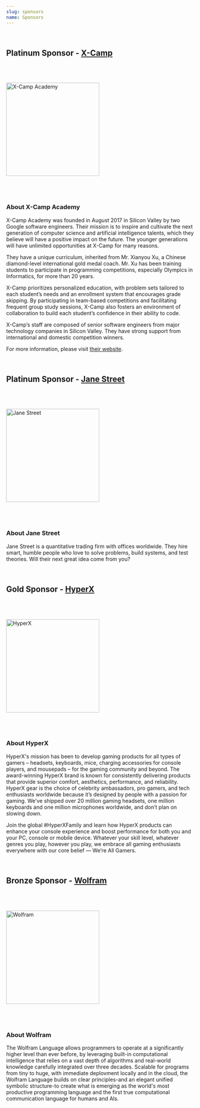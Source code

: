 ```yaml
---
slug: sponsors
name: Sponsors
---
```


<br>

## Platinum Sponsor - <a href="https://x-camp.academy" target="_blank">X-Camp</a>

<a href="https://x-camp.academy"><img src="/images/partners/xcamp.png" alt="X-Camp Academy" style="width: 250px; margin-top: 50px; margin-bottom: 50px;"></a>

### About X-Camp Academy

X-Camp Academy was founded in August 2017 in Silicon Valley by two Google software
engineers. Their mission is to inspire and cultivate the next generation of computer science and artificial intelligence talents, which  they believe will have a positive impact on the future. The younger generations will have unlimited opportunities at X-Camp for many reasons.

They have a unique curriculum, inherited from Mr. Xianyou Xu, a Chinese diamond-level international gold medal coach. Mr. Xu has been training students to participate in programming competitions, especially Olympics in Informatics, for more than 20 years.

X-Camp prioritizes personalized education, with problem sets tailored to each student’s needs and an enrollment system that encourages grade skipping. By participating in team-based competitions and facilitating frequent group study sessions, X-Camp also fosters an environment of collaboration to build each student’s confidence in their ability to code.

X-Camp’s staff are composed of senior software engineers from major technology companies in Silicon Valley. They have strong support from international and domestic competition winners.

For more information, please visit <a href="https://x-camp.academy" target="_blank">their website</a>.

<br>

## Platinum Sponsor - <a href="https://www.janestreet.com" target="_blank">Jane Street</a>

<a href="https://www.janestreet.com" target="_blank"><img src="/images/partners/janestreet.png" alt="Jane Street" style="width: 250px; margin-top: 50px; margin-bottom: 50px;"></a>

### About Jane Street

Jane Street is a quantitative trading firm with offices worldwide. They hire smart, humble people who love to solve problems, build systems, and test theories. Will their next great idea come from you?

<br>

## Gold Sponsor - <a href="https://hyperx.com" target="_blank">HyperX</a>

<a href="https://hyperx.com"><img src="/images/partners/hyperx.png" alt="HyperX" style="width: 250px; margin-top: 50px; margin-bottom: 50px;"></a>

### About HyperX

HyperX's mission has been to develop gaming products for all types of gamers – headsets, keyboards, mice, charging accessories for console players, and mousepads – for the gaming community and beyond. The award-winning HyperX brand is known for consistently delivering products that provide superior comfort, aesthetics, performance, and reliability. HyperX gear is the choice of celebrity ambassadors, pro gamers, and tech enthusiasts worldwide because it’s designed by people with a passion for gaming. We’ve shipped over 20 million gaming headsets, one million keyboards and one million microphones worldwide, and don’t plan on slowing down.

Join the global #HyperXFamily and learn how HyperX products can enhance your console experience and boost performance for both you and your PC, console or mobile device. Whatever your skill level, whatever genres you play, however you play, we embrace all gaming enthusiasts everywhere with our core belief — We’re All Gamers.

<br>


## Bronze Sponsor - <a href="https://www.wolfram.com" target="_blank">Wolfram</a>

<a href="https://www.wolfram.com" target="_blank"><img src="/images/partners/wolfram.png" alt="Wolfram" style="width: 250px; margin-top: 50px; margin-bottom: 50px;"></a>

### About Wolfram

The Wolfram Language allows programmers to operate at a significantly higher level than ever before, by leveraging built-in computational intelligence that relies on a vast depth of algorithms and real-world knowledge carefully integrated over three decades. Scalable for programs from tiny to huge, with immediate deplovment locally and in the cloud, the Wolfram Language builds on clear principles-and an elegant unified symbolic structure-to create what is emerging as the world's most productive programming language and the first true computational communication language for humans and Als.

<br>
